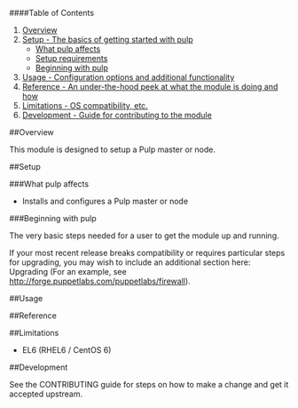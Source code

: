 ####Table of Contents

1. [Overview](#overview)
2. [Setup - The basics of getting started with pulp](#setup)
    * [What pulp affects](#what-pulp-affects)
    * [Setup requirements](#setup-requirements)
    * [Beginning with pulp](#beginning-with-pulp)
3. [Usage - Configuration options and additional functionality](#usage)
4. [Reference - An under-the-hood peek at what the module is doing and how](#reference)
5. [Limitations - OS compatibility, etc.](#limitations)
6. [Development - Guide for contributing to the module](#development)

##Overview

This module is designed to setup a Pulp master or node.

##Setup

###What pulp affects

* Installs and configures a Pulp master or node

###Beginning with pulp

The very basic steps needed for a user to get the module up and running. 

If your most recent release breaks compatibility or requires particular steps for upgrading, you may wish to include an additional section here: Upgrading (For an example, see http://forge.puppetlabs.com/puppetlabs/firewall).

##Usage

##Reference

##Limitations

* EL6 (RHEL6 / CentOS 6)

##Development

See the CONTRIBUTING guide for steps on how to make a change and get it accepted upstream.

